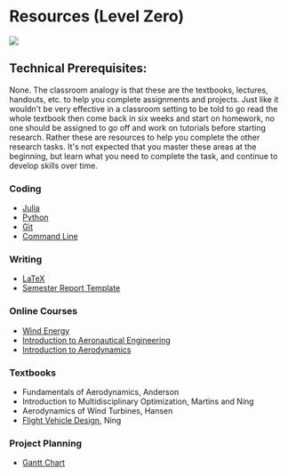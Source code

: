 # Resources (Level Zero)

![](https://thumbs.gfycat.com/DarkPolishedAustralianfreshwatercrocodile-size_restricted.gif)

## Technical Prerequisites:

None. The classroom analogy is that these are the textbooks, lectures, handouts, etc. to help you complete assignments and projects.  Just like it wouldn't be very effective in a classroom setting to be told to go read the whole textbook then come back in six weeks and start on homework, no one should be assigned to go off and work on tutorials before starting research.  Rather these are resources to help you complete the other research tasks.  It's not expected that you master these areas at the beginning, but learn what you need to complete the task, and continue to develop skills over time.


### Coding

- [Julia](http://docs.julialang.org/en/latest/)
- [Python](https://docs.python.org/2.7/tutorial/index.html)
- [Git](https://www.codecademy.com/learn/learn-git)
- [Command Line](https://www.codecademy.com/learn/learn-the-command-line)

### Writing

- [LaTeX](https://www.overleaf.com/learn)
- [Semester Report Template](semesterReportTemplate/)

### Online Courses

- [Wind Energy](https://www.coursera.org/learn/wind-energy)
- [Introduction to Aeronautical Engineering](https://www.edx.org/course/introduction-aeronautical-engineering-delftx-ae1110x-1)
- [Introduction to Aerodynamics](https://www.edx.org/course/introduction-aerodynamics-mitx-16-101x-0)

### Textbooks

- Fundamentals of Aerodynamics, Anderson
- Introduction to Multidisciplinary Optimization, Martins and Ning
- Aerodynamics of Wind Turbines, Hansen
- [Flight Vehicle Design](https://byu.box.com/v/me415book), Ning

### Project Planning

- [Gantt Chart](planning/Excel-Gantt-Chart-Template.xlsx)


